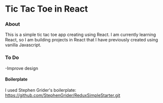 # Tic Tac Toe in React

### About

This is a simple tic tac toe app creating using React. I am currently learning React, so I am building projects in React that I have previously created using vanilla Javascript.

### To Do

-Improve design

#### Boilerplate

I used Stephen Grider's boilerplate:
https://github.com/StephenGrider/ReduxSimpleStarter.git
